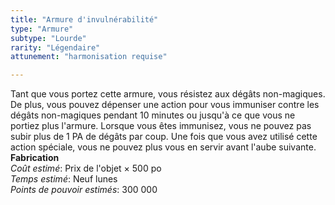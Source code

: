 ```yaml
---
title: "Armure d'invulnérabilité"
type: "Armure"
subtype: "Lourde"
rarity: "Légendaire"
attunement: "harmonisation requise"

---
```

Tant que vous portez cette armure, vous résistez aux dégâts non-magiques. De plus, vous pouvez dépenser une action pour vous immuniser contre les dégâts non-magiques pendant 10 minutes ou jusqu'à ce que vous ne portiez plus l'armure. Lorsque vous êtes immunisez, vous ne pouvez pas subir plus de 1 PA de dégâts par coup. Une fois que vous avez utilisé cette action spéciale, vous ne pouvez plus vous en servir avant l'aube suivante.  
**Fabrication**  
*Coût estimé*: Prix de l'objet × 500 po  
*Temps estimé*: Neuf lunes  
*Points de pouvoir estimés*: 300 000   
